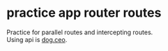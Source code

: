 # practice app router routes

Practice for parallel routes and intercepting routes.  
Using api is [dog.ceo](https://dog.ceo/dog-api/).